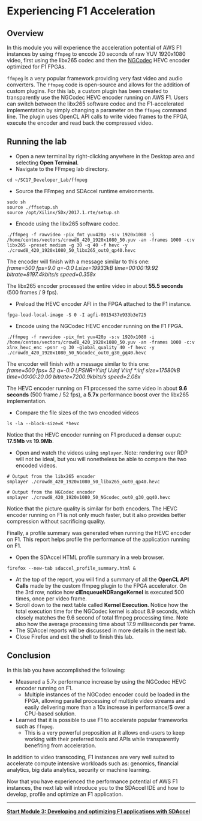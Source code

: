 
# Experiencing F1 Acceleration

## Overview

In this module you will experience the acceleration potential of AWS F1 instances by using ```ffmpeg``` to encode 20 seconds of raw YUV 1920x1080 video, first using the libx265 codec and then the [NGCodec](https://ngcodec.com/products-cloud-transcoding/) HEVC encoder optimized for F1 FPGAs.

```ffmpeg``` is a very popular framework providing very fast video and audio converters. The ```ffmpeg``` code is open-source and allows for the addition of custom plugins. For this lab, a custom plugin has been created to transparently use the NGCodec HEVC encoder running on AWS F1. Users can switch between the libx265 software codec and the F1-accelerated implementation by simply changing a parameter on the ```ffmpeg``` command line. The plugin uses OpenCL API calls to write video frames to the FPGA, execute the encoder and read back the compressed video. 

## Running the lab

* Open a new terminal by right-clicking anywhere in the Desktop area and selecting **Open Terminal**.
* Navigate to the FFmpeg lab directory.
```
cd ~/SC17_Developer_Lab/ffmpeg
```

* Source the FFmpeg and SDAccel runtime environments.
```
sudo sh
source ./ffsetup.sh
source /opt/Xilinx/SDx/2017.1.rte/setup.sh
```

* Encode using the libx265 software codec.
```
./ffmpeg -f rawvideo -pix_fmt yuv420p -s:v 1920x1080 -i /home/centos/vectors/crowd8_420_1920x1080_50.yuv -an -frames 1000 -c:v libx265 -preset medium -g 30 -q 40 -f hevc -y ./crowd8_420_1920x1080_50_libx265_out0_qp40.hevc
```

The encoder will finish with a message similar to this one: \
*frame=500 fps=9.0 q=-0.0 Lsize=19933kB time=00:00:19.92 bitrate=8197.4kbits/s speed=0.358x* 

The libx265 encoder processed the entire video in about **55.5 seconds** (500 frames / 9 fps).


* Preload the HEVC encoder AFI in the FPGA attached to the F1 instance. 
```
fpga-load-local-image -S 0 -I agfi-0015437e933b3e725
```

* Encode using the NGCodec HEVC encoder running on the F1 FPGA.
```
./ffmpeg -f rawvideo -pix_fmt yuv420p -s:v 1920x1080 -i /home/centos/vectors/crowd8_420_1920x1080_50.yuv -an -frames 1000 -c:v xlnx_hevc_enc -psnr -g 30 -global_quality 40 -f hevc -y ./crowd8_420_1920x1080_50_NGcodec_out0_g30_gq40.hevc 
```

The encoder will finish with a message similar to this one: \
*frame=500 fps= 52 q=-0.0 LPSNR=Y:inf U:inf V:inf \*:inf size=17580kB time=00:00:20.00 bitrate=7200.9kbits/s speed=2.08x* 

The HEVC encoder running on F1 processed the same video in about **9.6 seconds** (500 frame / 52 fps), a **5.7x** performance boost over the libx265 implementation.

* Compare the file sizes of the two encoded videos
```
ls -la --block-size=K *hevc
```
Notice that the HEVC encoder running on F1 produced a denser ouput: **17.5Mb** vs **19.9Mb**.

* Open and watch the videos using ```smplayer```. Note: rendering over RDP will not be ideal, but you will nonetheless be able to compare the two encoded videos.
```
# Output from the libx265 encoder
smplayer ./crowd8_420_1920x1080_50_libx265_out0_qp40.hevc

# Output from the NGCodec encoder
smplayer ./crowd8_420_1920x1080_50_NGcodec_out0_g30_gq40.hevc 
```
Notice that the picture quality is similar for both encoders. The HEVC encoder running on F1 is not only much faster, but it also provides better compression without sacrificing quality.

Finally, a profile summary was generated when running the HEVC encoder on F1. This report helps profile the performance of the application running on F1.

* Open the SDAccel HTML profile summary in a web browser.
```
firefox --new-tab sdaccel_profile_summary.html &
```
* At the top of the report, you will find a summary of all the **OpenCL API Calls** made by the custom ffmpeg plugin to the FPGA accelerator. On the 3rd row, notice how **clEnqueueNDRangeKernel** is executed 500 times, once per video frame. 
* Scroll down to the next table called **Kernel Execution**. Notice how the total execution time for the NGCodec kernel is about 8.9 seconds, which closely matches the 9.6 second of total ffmpeg processing time. Note also how the average processing time about 17.9 milliseconds per frame.
* The SDAccel reports will be discussed in more details in the next lab.
* Close Firefox and exit the shell to finish this lab.

## Conclusion

In this lab you have accomplished the following:
* Measured a 5.7x performance increase by using the NGCodec HEVC encoder running on F1. 
   - Multiple instances of the NGCodec encoder could be loaded in the FPGA, allowing parallel processing of multiple video streams and easily delivering more than a 10x increase in performance/$ over a CPU-based solution. 
* Learned that it is possible to use F1 to accelerate popular frameworks such as ```ffmpeg```. 
   - This is a very powerful proposition at it allows end-users to keep working with their preferred tools and APIs while transparently benefiting from acceleration.

In addition to video transcoding, F1 instances are very well suited to accelerate compute intensive workloads such as: genomics, financial analytics, big data analytics, security or machine learning.

Now that you have experienced the performance potential of AWS F1 instances, the next lab will introduce you to the SDAccel IDE and how to develop, profile and optimize an F1 application.

---------------------------------------
[**Start Module 3: Developing and optimizing F1 applications with SDAccel**](IDCT_Lab.md)
